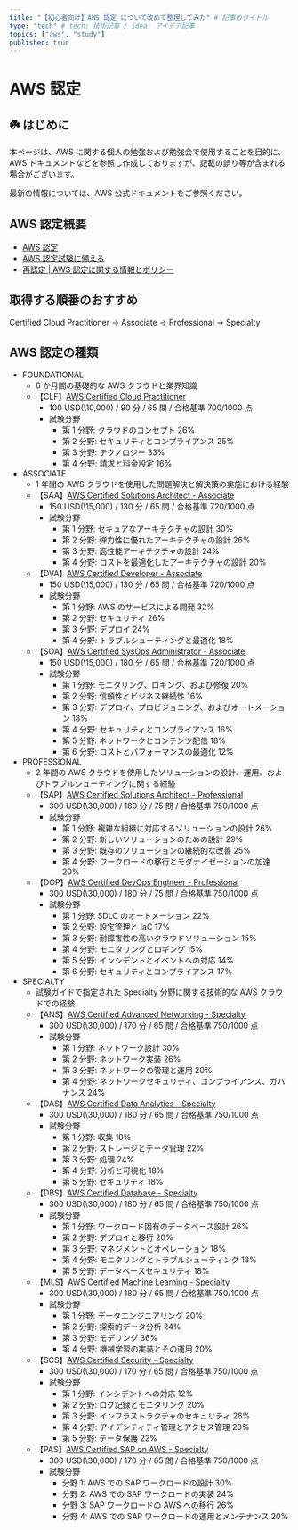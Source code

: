 ```yaml
---
title: "【初心者向け】AWS 認定 について改めて整理してみた" # 記事のタイトル
type: "tech" # tech: 技術記事 / idea: アイデア記事
topics: ["aws", "study"]
published: true
---
```


# AWS 認定

## ☘️ はじめに

本ページは、AWS に関する個人の勉強および勉強会で使用することを目的に、AWS ドキュメントなどを参照し作成しておりますが、記載の誤り等が含まれる場合がございます。

最新の情報については、AWS 公式ドキュメントをご参照ください。

## AWS 認定概要

- [AWS 認定](https://aws.amazon.com/jp/certification/)
- [AWS 認定試験に備える](https://aws.amazon.com/jp/certification/certification-prep/)
- [再認定 | AWS 認定に関する情報とポリシー](https://aws.amazon.com/jp/certification/policies/recertification/)

## 取得する順番のおすすめ

Certified Cloud Practitioner → Associate → Professional → Specialty

## AWS 認定の種類

- FOUNDATIONAL
  - 6 か月間の基礎的な AWS クラウドと業界知識
  - 【CLF】[AWS Certified Cloud Practitioner](https://aws.amazon.com/jp/certification/certified-cloud-practitioner/)
    - 100 USD(\10,000) / 90 分 / 65 問 / 合格基準 700/1000 点
    - 試験分野
      - 第 1 分野: クラウドのコンセプト 26%
      - 第 2 分野: セキュリティとコンプライアンス 25%
      - 第 3 分野: テクノロジー 33%
      - 第 4 分野: 請求と料金設定 16%
- ASSOCIATE
  - 1 年間の AWS クラウドを使用した問題解決と解決策の実施における経験
  - 【SAA】[AWS Certified Solutions Architect - Associate](https://aws.amazon.com/jp/certification/certified-solutions-architect-associate/)
    - 150 USD(\15,000) / 130 分 / 65 問 / 合格基準 720/1000 点
    - 試験分野
      - 第 1 分野: セキュアなアーキテクチャの設計 30%
      - 第 2 分野: 弾力性に優れたアーキテクチャの設計 26%
      - 第 3 分野: 高性能アーキテクチャの設計 24%
      - 第 4 分野: コストを最適化したアーキテクチャの設計 20%
  - 【DVA】[AWS Certified Developer - Associate](https://aws.amazon.com/jp/certification/certified-developer-associate/)
    - 150 USD(\15,000) / 130 分 / 65 問 / 合格基準 720/1000 点
    - 試験分野
      - 第 1 分野: AWS のサービスによる開発 32%
      - 第 2 分野: セキュリティ 26%
      - 第 3 分野: デプロイ 24%
      - 第 4 分野: トラブルシューティングと最適化 18%
  - 【SOA】[AWS Certified SysOps Administrator - Associate](https://aws.amazon.com/jp/certification/certified-sysops-admin-associate/)
    - 150 USD(\15,000) / 180 分 / 65 問 / 合格基準 720/1000 点
    - 試験分野
      - 第 1 分野: モニタリング、ロギング、および修復 20%
      - 第 2 分野: 信頼性とビジネス継続性 16%
      - 第 3 分野: デプロイ、プロビジョニング、およびオートメーション 18%
      - 第 4 分野: セキュリティとコンプライアンス 16%
      - 第 5 分野: ネットワークとコンテンツ配信 18%
      - 第 6 分野: コストとパフォーマンスの最適化 12%
- PROFESSIONAL
  - 2 年間の AWS クラウドを使用したソリューションの設計、運用、およびトラブルシューティングに関する経験
  - 【SAP】[AWS Certified Solutions Architect - Professional](https://aws.amazon.com/jp/certification/certified-solutions-architect-professional/)
    - 300 USD(\30,000) / 180 分 / 75 問 / 合格基準 750/1000 点
    - 試験分野
      - 第 1 分野: 複雑な組織に対応するソリューションの設計 26%
      - 第 2 分野: 新しいソリューションのための設計 29%
      - 第 3 分野: 既存のソリューションの継続的な改善 25%
      - 第 4 分野: ワークロードの移行とモダナイゼーションの加速 20%
  - 【DOP】[AWS Certified DevOps Engineer - Professional](https://aws.amazon.com/jp/certification/certified-devops-engineer-professional/)
    - 300 USD(\30,000) / 180 分 / 75 問 / 合格基準 750/1000 点
    - 試験分野
      - 第 1 分野: SDLC のオートメーション 22%
      - 第 2 分野: 設定管理と IaC 17%
      - 第 3 分野: 耐障害性の高いクラウドソリューション 15%
      - 第 4 分野: モニタリングとロギング 15%
      - 第 5 分野: インシデントとイベントへの対応 14%
      - 第 6 分野: セキュリティとコンプライアンス 17%
- SPECIALTY
  - 試験ガイドで指定された Specialty 分野に関する技術的な AWS クラウドでの経験
  - 【ANS】[AWS Certified Advanced Networking - Specialty](https://aws.amazon.com/jp/certification/certified-advanced-networking-specialty/)
    - 300 USD(\30,000) / 170 分 / 65 問 / 合格基準 750/1000 点
    - 試験分野
      - 第 1 分野: ネットワーク設計 30%
      - 第 2 分野: ネットワーク実装 26%
      - 第 3 分野: ネットワークの管理と運用 20%
      - 第 4 分野: ネットワークセキュリティ、コンプライアンス、ガバナンス 24%
  - 【DAS】[AWS Certified Data Analytics - Specialty](https://aws.amazon.com/jp/certification/certified-data-analytics-specialty/)
    - 300 USD(\30,000) / 180 分 / 65 問 / 合格基準 750/1000 点
    - 試験分野
      - 第 1 分野: 収集 18%
      - 第 2 分野: ストレージとデータ管理 22%
      - 第 3 分野: 処理 24%
      - 第 4 分野: 分析と可視化 18%
      - 第 5 分野: セキュリティ 18%
  - 【DBS】[AWS Certified Database - Specialty](https://aws.amazon.com/jp/certification/certified-database-specialty/)
    - 300 USD(\30,000) / 180 分 / 65 問 / 合格基準 750/1000 点
    - 試験分野
      - 第 1 分野: ワークロード固有のデータベース設計 26%
      - 第 2 分野: デプロイと移行 20%
      - 第 3 分野: マネジメントとオペレーション 18%
      - 第 4 分野: モニタリングとトラブルシューティング 18%
      - 第 5 分野: データベースセキュリティ 18%
  - 【MLS】[AWS Certified Machine Learning - Specialty](https://aws.amazon.com/jp/certification/certified-machine-learning-specialty/)
    - 300 USD(\30,000) / 180 分 / 65 問 / 合格基準 750/1000 点
    - 試験分野
      - 第 1 分野: データエンジニアリング 20%
      - 第 2 分野: 探索的データ分析 24%
      - 第 3 分野: モデリング 36%
      - 第 4 分野: 機械学習の実装とその運用 20%
  - 【SCS】[AWS Certified Security - Specialty](https://aws.amazon.com/jp/certification/certified-security-specialty/)
    - 300 USD(\30,000) / 170 分 / 65 問 / 合格基準 750/1000 点
    - 試験分野
      - 第 1 分野: インシデントへの対応 12%
      - 第 2 分野: ログ記録とモニタリング 20%
      - 第 3 分野: インフラストラクチャのセキュリティ 26%
      - 第 4 分野: アイデンティティ管理とアクセス管理 20%
      - 第 5 分野: データ保護 22%
  - 【PAS】[AWS Certified SAP on AWS - Specialty](https://aws.amazon.com/jp/certification/certified-sap-on-aws-specialty/)
    - 300 USD(\30,000) / 170 分 / 65 問 / 合格基準 750/1000 点
    - 試験分野
      - 分野 1: AWS での SAP ワークロードの設計 30%
      - 分野 2: AWS での SAP ワークロードの実装 24%
      - 分野 3: SAP ワークロードの AWS への移行 26%
      - 分野 4: AWS での SAP ワークロードの運用とメンテナンス 20%
